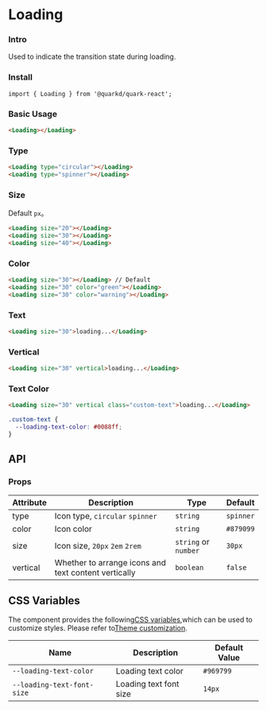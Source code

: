 # Loading

### Intro

Used to indicate the transition state during loading.

### Install

```tsx
import { Loading } from '@quarkd/quark-react';
```
### Basic Usage
```html
<Loading></Loading>
```
### Type
```html
<Loading type="circular"></Loading>
<Loading type="spinner"></Loading>
```

### Size
Default `px`。
```html
<Loading size="20"></Loading>
<Loading size="30"></Loading>
<Loading size="40"></Loading>
```

### Color

```html
<Loading size="30"></Loading> // Default
<Loading size="30" color="green"></Loading>
<Loading size="30" color="warning"></Loading>
```

### Text
```html
<Loading size="30">loading...</Loading>
```

### Vertical
```html
<Loading size="30" vertical>loading...</Loading>
```

### Text Color
```html
<Loading size="30" vertical class="custom-text">loading...</Loading>
```
```css
.custom-text {
  --loading-text-color: #0088ff;
}
```

## API

### Props

| Attribute    | Description                      | Type           | Default        |
|--------------|----------------------------------|------------------|------------------|
| type         | Icon type, `circular` `spinner` | `string` |  `spinner`    |
| color        | Icon color                         | `string`           | `#879099`                |
| size         | Icon size,  `20px` `2em` `2rem` | `string` or `number` | `30px`                |
| vertical     | Whether to arrange icons and text content vertically | `boolean` |       `false`         |

## CSS Variables

The component provides the following[CSS variables](https://developer.mozilla.org/zh-CN/docs/Web/CSS/Using_CSS_custom_properties),which can be used to customize styles. Please refer to[Theme customization](#/zh-CN/guide/theme).

| Name                     | Description                             | Default Value          |
| ------------------------ | ----------------------------------- | --------------- |
| `--loading-text-color`       | Loading text color                      |    `#969799`|
| `--loading-text-font-size`       | Loading text font size                |    `14px`|
